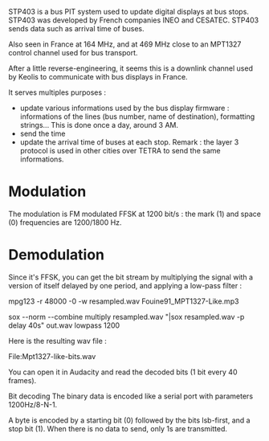 STP403 is a bus PIT system used to update digital displays at bus stops. STP403 was developed by French companies INEO and CESATEC. STP403 sends data such as arrival time of buses.

Also seen in France at 164 MHz, and at 469 MHz close to an MPT1327 control channel used for bus transport.

After a little reverse-engineering, it seems this is a downlink channel used by Keolis to communicate with bus displays in France.

It serves multiples purposes :

- update various informations used by the bus display firmware : informations of the lines (bus number, name of destination), formatting strings... This is done once a day, around 3 AM.
- send the time
- update the arrival time of buses at each stop.
Remark : the layer 3 protocol is used in other cities over TETRA to send the same informations.

# Modulation
The modulation is FM modulated FFSK at 1200 bit/s : the mark (1) and space (0) frequencies are 1200/1800 Hz.

# Demodulation
Since it's FFSK, you can get the bit stream by multiplying the signal with a version of itself delayed by one period, and applying a low-pass filter :

mpg123 -r 48000 -0 -w resampled.wav Fouine91_MPT1327-Like.mp3

sox --norm --combine multiply resampled.wav "|sox resampled.wav -p delay 40s" out.wav lowpass 1200

Here is the resulting wav file :

File:Mpt1327-like-bits.wav

You can open it in Audacity and read the decoded bits (1 bit every 40 frames).

Bit decoding
The binary data is encoded like a serial port with parameters 1200Hz/8-N-1.

A byte is encoded by a starting bit (0) followed by the bits lsb-first, and a stop bit (1). When there is no data to send, only 1s are transmitted.